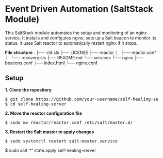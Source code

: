 # Event Driven Automation (SaltStack Module)

This SaltStack module automates the setup and monitoring of an nginx service.
It installs and configures nginx, sets up a Salt beacon to monitor its status.
It uses Salt reactor to automatically restart nginx if it stops.

**File structure**
.
├── init.sls
├── LICENSE
├── reactor
│   ├── reactor.conf
│   └── recovery.sls
├── README.md
└── services
    └── nginx
        ├── beacons.conf
        ├── index.html
        └── nginx.conf

## Setup

**1. Clone the repository**

<pre>
$ git clone https://github.com/your-username/self-healing-server.git
$ cd self-healing-server
</pre>

**2. Move the reactor configuration file**

<pre>
$ sudo mv reactor/reactor.conf /etc/salt/master.d/
</pre>

**3. Restart the Salt master to apply changes**

<pre>
$ sudo systemctl restart salt-master.service
</pre

**4. Run the Salt state on your minions**

<pre>
$ sudo salt '*' state.apply self-healing-server
</pre
